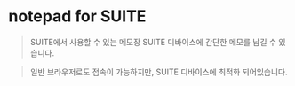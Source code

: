 # notepad for SUITE

> SUITE에서 사용할 수 있는 메모장
SUITE 디바이스에 간단한 메모를 남길 수 있습니다.

> 일반 브라우저로도 접속이 가능하지만, SUITE 디바이스에 최적화 되어있습니다.